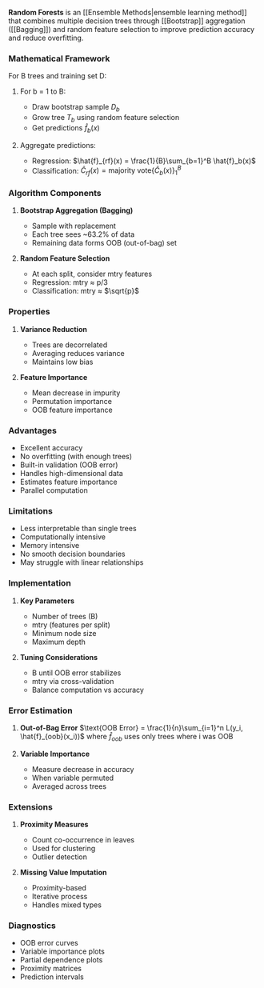 **Random Forests** is an [[Ensemble Methods|ensemble learning method]] that combines multiple decision trees through [[Bootstrap]] aggregation ([[Bagging]]) and random feature selection to improve prediction accuracy and reduce overfitting.

### Mathematical Framework

For B trees and training set D:
1. For b = 1 to B:
   - Draw bootstrap sample $D_b$
   - Grow tree $T_b$ using random feature selection
   - Get predictions $\hat{f}_b(x)$

2. Aggregate predictions:
   - Regression: $\hat{f}_{rf}(x) = \frac{1}{B}\sum_{b=1}^B \hat{f}_b(x)$
   - Classification: $\hat{C}_{rf}(x) = \text{majority vote}\{\hat{C}_b(x)\}_{1}^B$

### Algorithm Components

1. **Bootstrap Aggregation (Bagging)**
   - Sample with replacement
   - Each tree sees ~63.2% of data
   - Remaining data forms OOB (out-of-bag) set

2. **Random Feature Selection**
   - At each split, consider mtry features
   - Regression: mtry ≈ p/3
   - Classification: mtry ≈ $\sqrt{p}$

### Properties
1. **Variance Reduction**
   - Trees are decorrelated
   - Averaging reduces variance
   - Maintains low bias

2. **Feature Importance**
   - Mean decrease in impurity
   - Permutation importance
   - OOB feature importance

### Advantages
- Excellent accuracy
- No overfitting (with enough trees)
- Built-in validation (OOB error)
- Handles high-dimensional data
- Estimates feature importance
- Parallel computation

### Limitations
- Less interpretable than single trees
- Computationally intensive
- Memory intensive
- No smooth decision boundaries
- May struggle with linear relationships

### Implementation
1. **Key Parameters**
   - Number of trees (B)
   - mtry (features per split)
   - Minimum node size
   - Maximum depth

2. **Tuning Considerations**
   - B until OOB error stabilizes
   - mtry via cross-validation
   - Balance computation vs accuracy

### Error Estimation
1. **Out-of-Bag Error**
   $\text{OOB Error} = \frac{1}{n}\sum_{i=1}^n L(y_i, \hat{f}_{oob}(x_i))$
   where $\hat{f}_{oob}$ uses only trees where i was OOB

2. **Variable Importance**
   - Measure decrease in accuracy
   - When variable permuted
   - Averaged across trees

### Extensions
1. **Proximity Measures**
   - Count co-occurrence in leaves
   - Used for clustering
   - Outlier detection

2. **Missing Value Imputation**
   - Proximity-based
   - Iterative process
   - Handles mixed types
### Diagnostics
- OOB error curves
- Variable importance plots
- Partial dependence plots
- Proximity matrices
- Prediction intervals
